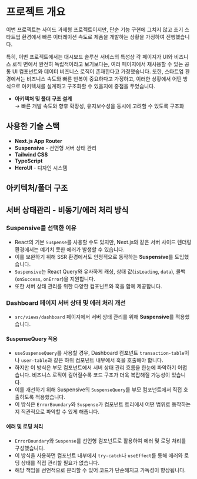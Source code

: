 # 프로젝트 개요

이번 프로젝트는 사이드 과제형 프로젝트이지만, 단순 기능 구현에 그치지 않고
초기 스타트업 환경에서 빠른 이터레이션 속도로 제품을 개발하는 상황을 가정하여 진행했습니다.

특히, 이번 프로젝트에서는 대시보드 솔루션 서비스의 특성상
각 페이지가 UI와 비즈니스 로직 면에서 완전히 독립적이라고 보기보다는,
여러 페이지에서 재사용할 수 있는 공통 UI 컴포넌트와 데이터 비즈니스 로직이 존재한다고 가정했습니다.
또한, 스타트업 환경에서는 비즈니스 속도와 빠른 반복이 중요하다고 가정하고,
이러한 상황에서 어떤 방식으로 아키텍처를 설계하고 구조화할 수 있을지에 중점을 두었습니다.

- **아키텍처 및 폴더 구조 설계**  
  → 빠른 개발 속도와 향후 확장성, 유지보수성을 동시에 고려할 수 있도록 구조화

## 사용한 기술 스택

- **Next.js App Router**
- **Suspensive** - 선언형 서버 상태 관리
- **Tailwind CSS**
- **TypeScript**
- **HeroUI** - 디자인 시스템

## 아키텍처/폴더 구조

## 서버 상태관리 - 비동기/에러 처리 방식

### Suspensive를 선택한 이유

- React의 기본 `Suspense`를 사용할 수도 있지만, Next.js와 같은 서버 사이드 렌더링 환경에서는 예기치 못한 에러가 발생할 수 있습니다.
- 이를 보완하기 위해 SSR 환경에서도 안정적으로 동작하는 **Suspensive**를 도입했습니다.
- `Suspensive`는 React Query와 유사하게 캐싱, 상태 값(`isLoading`, `data`), 콜백(`onSuccess`, `onError`)을 지원합니다.
- 또한 서버 상태 관리를 위한 다양한 컴포넌트와 훅을 함께 제공합니다.

### Dashboard 페이지 서버 상태 및 에러 처리 개선

- `src/views/dashboard` 페이지에서 서버 상태 관리를 위해 **Suspensive**를 적용했습니다.

#### SuspenseQuery 적용

- `useSuspenseQuery`를 사용할 경우, Dashboard 컴포넌트 `transaction-table`이나 `user-table`과 같은 하위 컴포넌트 내부에서 훅을 호출해야 합니다.
- 하지만 이 방식은 부모 컴포넌트에서 서버 상태 관리 흐름을 한눈에 파악하기 어렵습니다. 비즈니스 로직이 길어질수록 코드 구조가 더욱 복잡해질 가능성이 있습니다.
- 이를 개선하기 위해 Suspensive의 `SuspenseQuery`를 부모 컴포넌트에서 직접 호출하도록 적용했습니다.
- 이 방식은 `ErrorBoundary`와 `Suspense`가 컴포넌트 트리에서 어떤 범위로 동작하는지 직관적으로 파악할 수 있게 해줍니다.

#### 에러 및 로딩 처리

- `ErrorBoundary`와 `Suspense`를 선언형 컴포넌트로 활용하여 에러 및 로딩 처리를 구성했습니다.
- 이 방식을 사용하면 컴포넌트 내부에서 `try-catch`나 `useEffect`를 통해 에러와 로딩 상태를 직접 관리할 필요가 없습니다.
- 해당 책임을 선언적으로 분리할 수 있어 코드가 단순해지고 가독성이 향상됩니다.

